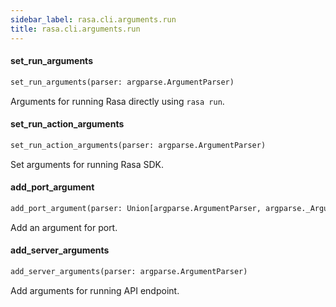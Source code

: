 ```yaml
---
sidebar_label: rasa.cli.arguments.run
title: rasa.cli.arguments.run
---
```


#### set\_run\_arguments

```python
set_run_arguments(parser: argparse.ArgumentParser)
```

Arguments for running Rasa directly using `rasa run`.

#### set\_run\_action\_arguments

```python
set_run_action_arguments(parser: argparse.ArgumentParser)
```

Set arguments for running Rasa SDK.

#### add\_port\_argument

```python
add_port_argument(parser: Union[argparse.ArgumentParser, argparse._ArgumentGroup])
```

Add an argument for port.

#### add\_server\_arguments

```python
add_server_arguments(parser: argparse.ArgumentParser)
```

Add arguments for running API endpoint.

